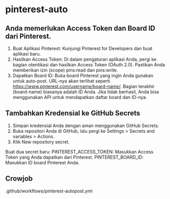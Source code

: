 # pinterest-auto

## Anda memerlukan Access Token dan Board ID dari Pinterest.
1. Buat Aplikasi Pinterest: Kunjungi Pinterest for Developers dan buat aplikasi baru.
2. Hasilkan Access Token: Di dalam pengaturan aplikasi Anda, pergi ke bagian otentikasi dan hasilkan Access Token (OAuth 2.0). Pastikan Anda memberikan izin (scope) pins:read dan pins:write.
3. Dapatkan Board ID: Buka board Pinterest yang ingin Anda gunakan untuk auto-post. URL-nya akan terlihat seperti https://www.pinterest.com/username/board-name/. Bagian terakhir (board-name) biasanya adalah ID Anda. Jika tidak berhasil, Anda bisa menggunakan API untuk mendapatkan daftar board dan ID-nya.

## Tambahkan Kredensial ke GitHub Secrets
1. Simpan kredensial Anda dengan aman menggunakan GitHub Secrets.
2. Buka repositori Anda di GitHub, lalu pergi ke Settings > Secrets and variables > Actions.
3. Klik New repository secret.

Buat dua secret baru:
  PINTEREST_ACCESS_TOKEN: Masukkan Access Token yang Anda dapatkan dari Pinterest.
  PINTEREST_BOARD_ID: Masukkan ID board Pinterest Anda.

## Crowjob
.github/workflows/pinterest-autopost.yml
